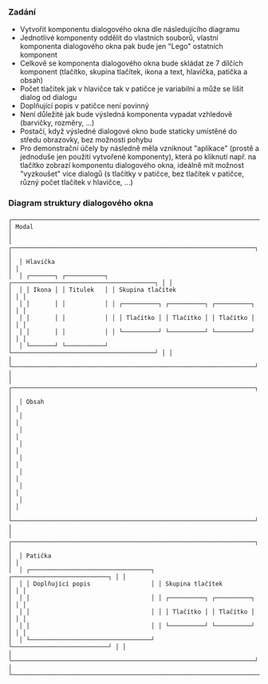 ### Zadání

* Vytvořit komponentu dialogového okna dle následujícího diagramu
* Jednotlivé komponenty oddělit do vlastních souborů, vlastní komponenta dialogového okna pak bude jen "Lego" ostatních komponent
* Celkově se komponenta dialogového okna bude skládat ze 7 dílčích komponent (tlačítko, skupina tlačítek, ikona a text, hlavička, patička a obsah)
* Počet tlačítek jak v hlavičce tak v patičce je variabilní a může se lišit dialog od dialogu
* Doplňující popis v patičce není povinný
* Není důležité jak bude výsledná komponenta vypadat vzhledově (barvičky, rozměry, ...)
* Postačí, když výsledné dialogové okno bude staticky umístěné do středu obrazovky, bez možnosti pohybu
* Pro demonstrační účely by následně měla vzniknout "aplikace" (prostě a jednoduše jen použití vytvořené komponenty), která po kliknutí např. na tlačítko zobrazí komponentu dialogového okna, ideálně mít možnost "vyzkoušet" více dialogů (s tlačítky v patičce, bez tlačítek v patičce, různý počet tlačítek v hlavičce, ...)

### Diagram struktury dialogového okna

```plaintext
┌─────────────────────────────────────────────────────────────────────────┐
│ Modal                                                                   │
│  ┌────────────────────────────────────────────────────────────────────┐ │
│  │ Hlavička                                                           │ │
│  │ ┌───────┐ ┌───────────┐ ┌────────────────────────────────────────┐ │ │
│  │ │ Ikona │ │ Titulek   │ │ Skupina tlačítek                       │ │ │
│  │ │       │ │           │ │ ┌──────────┐ ┌──────────┐ ┌──────────┐ │ │ │
│  │ │       │ │           │ │ │ Tlačítko │ │ Tlačítko │ │ Tlačítko │ │ │ │
│  │ │       │ │           │ │ └──────────┘ └──────────┘ └──────────┘ │ │ │
│  │ └───────┘ └───────────┘ └────────────────────────────────────────┘ │ │
│  └────────────────────────────────────────────────────────────────────┘ │
│  ┌────────────────────────────────────────────────────────────────────┐ │
│  │ Obsah                                                              │ │
│  │                                                                    │ │
│  │                                                                    │ │
│  │                                                                    │ │
│  │                                                                    │ │
│  │                                                                    │ │
│  │                                                                    │ │
│  │                                                                    │ │
│  └────────────────────────────────────────────────────────────────────┘ │
│  ┌────────────────────────────────────────────────────────────────────┐ │
│  │ Patička                                                            │ │
│  │ ┌──────────────────────────────────┐ ┌───────────────────────────┐ │ │
│  │ │ Doplňující popis                 │ │ Skupina tlačítek          │ │ │
│  │ │                                  │ │ ┌──────────┐ ┌──────────┐ │ │ │
│  │ │                                  │ │ │ Tlačítko │ │ Tlačítko │ │ │ │
│  │ │                                  │ │ └──────────┘ └──────────┘ │ │ │
│  │ └──────────────────────────────────┘ └───────────────────────────┘ │ │
│  └────────────────────────────────────────────────────────────────────┘ │
└─────────────────────────────────────────────────────────────────────────┘
```
